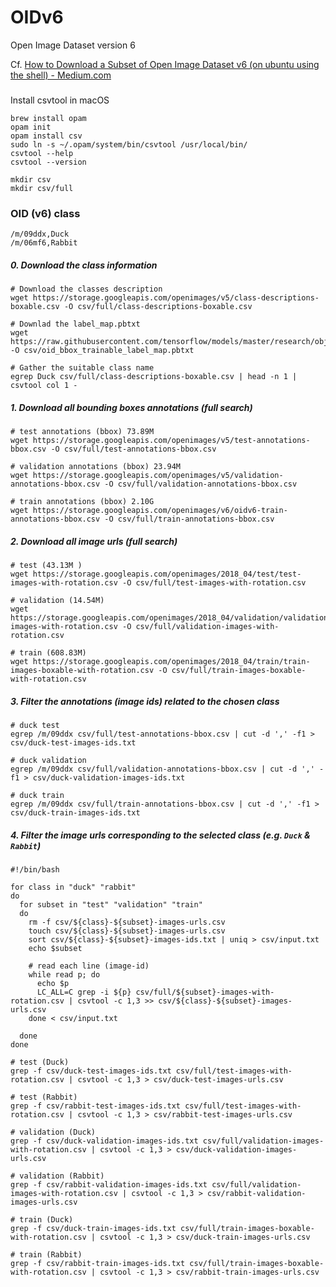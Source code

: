 # OIDv6

Open Image Dataset version 6 


Cf. [How to Download a Subset of Open Image Dataset v6 (on ubuntu using the shell) - Medium.com](https://medium.com/@nicolas.windt/how-to-download-a-subset-of-open-image-dataset-v6-on-ubuntu-using-the-shell-c55336e33b03)


### 


Install csvtool in macOS

```
brew install opam
opam init
opam install csv
sudo ln -s ~/.opam/system/bin/csvtool /usr/local/bin/
csvtool --help
csvtool --version
```

```
mkdir csv
mkdir csv/full
```

### OID (v6) class


```
/m/09ddx,Duck
/m/06mf6,Rabbit
```

##### 0. Download the class information

```
# Download the classes description
wget https://storage.googleapis.com/openimages/v5/class-descriptions-boxable.csv -O csv/full/class-descriptions-boxable.csv

# Downlad the label_map.pbtxt
wget https://raw.githubusercontent.com/tensorflow/models/master/research/object_detection/data/oid_bbox_trainable_label_map.pbtxt -O csv/oid_bbox_trainable_label_map.pbtxt
```

```
# Gather the suitable class name
egrep Duck csv/full/class-descriptions-boxable.csv | head -n 1 | csvtool col 1 -
```

##### 1. Download all bounding boxes annotations (full search)

```
# test annotations (bbox) 73.89M
wget https://storage.googleapis.com/openimages/v5/test-annotations-bbox.csv -O csv/full/test-annotations-bbox.csv

# validation annotations (bbox) 23.94M
wget https://storage.googleapis.com/openimages/v5/validation-annotations-bbox.csv -O csv/full/validation-annotations-bbox.csv

# train annotations (bbox) 2.10G
wget https://storage.googleapis.com/openimages/v6/oidv6-train-annotations-bbox.csv -O csv/full/train-annotations-bbox.csv

```

##### 2. Download all image urls (full search)

```
# test (43.13M )
wget https://storage.googleapis.com/openimages/2018_04/test/test-images-with-rotation.csv -O csv/full/test-images-with-rotation.csv

# validation (14.54M)
wget https://storage.googleapis.com/openimages/2018_04/validation/validation-images-with-rotation.csv -O csv/full/validation-images-with-rotation.csv

# train (608.83M)
wget https://storage.googleapis.com/openimages/2018_04/train/train-images-boxable-with-rotation.csv -O csv/full/train-images-boxable-with-rotation.csv
```

##### 3. Filter the annotations (image ids) related to the chosen class

```
# duck test
egrep /m/09ddx csv/full/test-annotations-bbox.csv | cut -d ',' -f1 > csv/duck-test-images-ids.txt

# duck validation
egrep /m/09ddx csv/full/validation-annotations-bbox.csv | cut -d ',' -f1 > csv/duck-validation-images-ids.txt

# duck train
egrep /m/09ddx csv/full/train-annotations-bbox.csv | cut -d ',' -f1 > csv/duck-train-images-ids.txt
```


##### 4. Filter the image urls corresponding to the selected class (e.g. `Duck` & `Rabbit`)

```
#!/bin/bash

for class in "duck" "rabbit"
do
  for subset in "test" "validation" "train"
  do
    rm -f csv/${class}-${subset}-images-urls.csv
    touch csv/${class}-${subset}-images-urls.csv
    sort csv/${class}-${subset}-images-ids.txt | uniq > csv/input.txt
    echo $subset

    # read each line (image-id)
    while read p; do
      echo $p
      LC_ALL=C grep -i ${p} csv/full/${subset}-images-with-rotation.csv | csvtool -c 1,3 >> csv/${class}-${subset}-images-urls.csv
    done < csv/input.txt

  done
done

```

```
# test (Duck)
grep -f csv/duck-test-images-ids.txt csv/full/test-images-with-rotation.csv | csvtool -c 1,3 > csv/duck-test-images-urls.csv

# test (Rabbit)
grep -f csv/rabbit-test-images-ids.txt csv/full/test-images-with-rotation.csv | csvtool -c 1,3 > csv/rabbit-test-images-urls.csv

# validation (Duck)
grep -f csv/duck-validation-images-ids.txt csv/full/validation-images-with-rotation.csv | csvtool -c 1,3 > csv/duck-validation-images-urls.csv

# validation (Rabbit)
grep -f csv/rabbit-validation-images-ids.txt csv/full/validation-images-with-rotation.csv | csvtool -c 1,3 > csv/rabbit-validation-images-urls.csv

# train (Duck)
grep -f csv/duck-train-images-ids.txt csv/full/train-images-boxable-with-rotation.csv | csvtool -c 1,3 > csv/duck-train-images-urls.csv

# train (Rabbit)
grep -f csv/rabbit-train-images-ids.txt csv/full/train-images-boxable-with-rotation.csv | csvtool -c 1,3 > csv/rabbit-train-images-urls.csv
```

